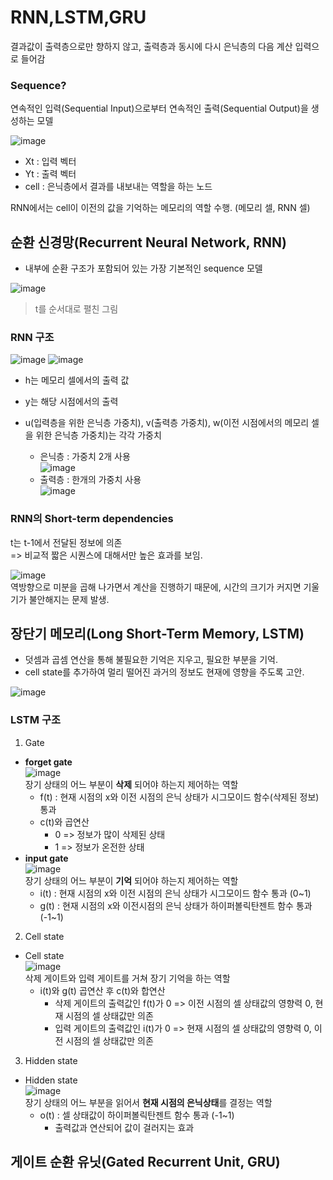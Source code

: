 # RNN,LSTM,GRU
결과값이 출력층으로만 향하지 않고, 출력층과 동시에 다시 은닉층의 다음 계산 입력으로 들어감
### Sequence?
연속적인 입력(Sequential Input)으로부터 연속적인 출력(Sequential Output)을 생성하는 모델

![image](https://github.com/mjkim0819/DP_Paper/assets/108729047/ef478ec7-8ef7-4909-bd2b-9b6a43a47653)  
- Xt : 입력 벡터  
- Yt : 출력 벡터  
- cell : 은닉층에서 결과를 내보내는 역할을 하는 노드  

RNN에서는 cell이 이전의 값을 기억하는 메모리의 역할 수행. (메모리 셀, RNN 셀)  
  




## 순환 신경망(Recurrent Neural Network, RNN)
- 내부에 순환 구조가 포함되어 있는 가장 기본적인 sequence 모델

![image](https://github.com/mjkim0819/DP_Paper/assets/108729047/1c921eca-02c1-4a99-aebd-94965b5820c7)  
> t를 순서대로 펼친 그림  

### RNN 구조
![image](https://github.com/mjkim0819/DP_Paper/assets/108729047/2c67b3f1-6509-4b66-8c61-264b9a77dcca) ![image](https://github.com/mjkim0819/DP_Paper/assets/108729047/566e5e7e-373f-4c1c-99b7-d0da90eb5f84)
  
- h는 메모리 셀에서의 출력 값  
- y는 해당 시점에서의 출력  
- u(입력층을 위한 은닉층 가중치), v(출력층 가중치), w(이전 시점에서의 메모리 셀을 위한 은닉층 가중치)는 각각 가중치  

  - 은닉층 : 가중치 2개 사용  
  ![image](https://github.com/mjkim0819/DP_Paper/assets/108729047/844aa8c3-8a19-48c0-aae2-9072e45bfd47)  
  - 출력층 : 한개의 가중치 사용  
  ![image](https://github.com/mjkim0819/DP_Paper/assets/108729047/b03f1058-405a-4235-955c-3b7df91e6d7a)  

  
### RNN의 Short-term dependencies  
t는 t-1에서 전달된 정보에 의존  
=> 비교적 짧은 시퀀스에 대해서만 높은 효과를 보임.

![image](https://github.com/mjkim0819/DP_Paper/assets/108729047/2ca10204-6d7e-466f-b974-7eed83562b9c)  
역방향으로 미분을 곱해 나가면서 계산을 진행하기 때문에, 시간의 크기가 커지면 기울기가 불안해지는 문제 발생.  


## 장단기 메모리(Long Short-Term Memory, LSTM)
- 덧셈과 곱셈 연산을 통해 불필요한 기억은 지우고, 필요한 부분을 기억.  
- cell state를 추가하여 멀리 떨어진 과거의 정보도 현재에 영향을 주도록 고안.  

![image](https://github.com/mjkim0819/DP_Paper/assets/108729047/dd20f7c7-288c-47ed-b0c8-9865951ac3fe)  

### LSTM 구조
1. Gate
- **forget gate**  
![image](https://github.com/mjkim0819/DP_Paper/assets/108729047/3468175b-9262-4804-9fd5-1de05ec2edaa)  
장기 상태의 어느 부분이 **삭제** 되어야 하는지 제어하는 역할  
  - f(t) : 현재 시점의 x와 이전 시점의 은닉 상태가 시그모이드 함수(삭제된 정보) 통과
  - c(t)와 곱연산
    - 0 => 정보가 많이 삭제된 상태
    - 1 => 정보가 온전한 상태
- **input gate**  
![image](https://github.com/mjkim0819/DP_Paper/assets/108729047/8a2c031e-3cab-44d8-b8b4-c3648b4ec5e0)  
장기 상태의 어느 부분이 **기억** 되어야 하는지 제어하는 역할  
  - i(t) : 현재 시점의 x와 이전 시점의 은닉 상태가 시그모이드 함수 통과 (0~1)  
  - g(t) : 현재 시점의 x와 이전시점의 은닉 상태가 하이퍼볼릭탄젠트 함수 통과 (-1~1)  
  
2. Cell state
- Cell state  
![image](https://github.com/mjkim0819/DP_Paper/assets/108729047/dedcd7fa-8f6f-424f-9cf6-4e99d23729e9)  
삭제 게이트와 입력 게이트를 거쳐 장기 기억을 하는 역할  
  - i(t)와 g(t) 곱연산 후 c(t)와 합연산  
    - 삭제 게이트의 출력값인 f(t)가 0 => 이전 시점의 셀 상태값의 영향력 0, 현재 시점의 셀 상태값만 의존  
    - 입력 게이트의 출력값인 i(t)가 0 => 현재 시점의 셀 상태값의 영향력 0, 이전 시점의 셀 상태값만 의존  
3. Hidden state  
- Hidden state  
![image](https://github.com/mjkim0819/DP_Paper/assets/108729047/5eca7179-357e-45ad-be86-25fb74201a2f)  
장기 상태의 어느 부분을 읽어서 **현재 시점의 은닉상태**를 결정는 역할  
  - o(t) : 셀 상태값이 하이퍼볼릭탄젠트 함수 통과 (-1~1)  
    - 출력값과 연산되어 값이 걸러지는 효과  


## 게이트 순환 유닛(Gated Recurrent Unit, GRU)
